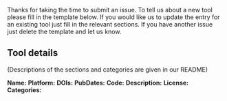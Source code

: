 Thanks for taking the time to submit an issue. To tell us about a new tool
please fill in the template below. If you would like us to update the entry for
an existing tool just fill in the relevant sections. If you have another issue
just delete the template and let us know.

Tool details
------------

(Descriptions of the sections and categories are given in our README)

**Name:**
**Platform:**
**DOIs:**
**PubDates:**
**Code:**
**Description:**
**License:**
**Categories:**

